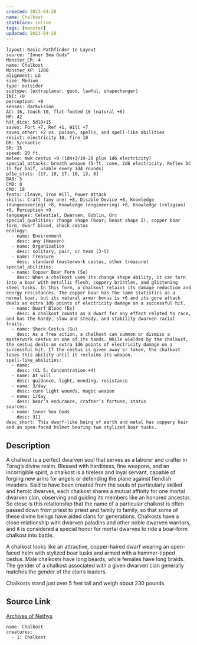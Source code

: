 ```yaml
---
created: 2023-04-28
name: Chalkost
statblock: inline
tags: [monster]
updated: 2023-04-28
---
```

```statblock
layout: Basic Pathfinder 1e Layout
source: "Inner Sea Gods"
Monster_CR: 4
name: Chalkost
Monster_XP: 1200
alignment: LG
size: Medium
type: outsider
subtype: (extraplanar, good, lawful, shapechanger)
INI: +0
perception: +9
senses: darkvision
AC: 16, touch 10, flat-footed 16 (natural +6)
HP: 42
hit_dice: 5d10+15
saves: Fort +7, Ref +1, Will +7
saves_other: +2 vs. poison, spells, and spell-like abilities
resist: electricity 10, fire 10
DR: 5/chaotic
SR: 15
speed: 20 ft.
melee: mwk cestus +9 (1d4+3/19-20 plus 1d6 electricity)
special_attacks: breath weapon (5-ft. cone, 2d6 electricity, Reflex DC 15 for half, usable every 1d4 rounds)
pf1e_stats: [17, 10, 17, 10, 13, 8]
BAB: 5
CMB: 8
CMD: 18
feats: Cleave, Iron Will, Power Attack
skills: Craft (any one) +8, Disable Device +8, Knowledge (dungeoneering) +8, Knowledge (engineering) +8, Knowledge (religion) +8, Perception +9
languages: Celestial, Dwarven, Goblin, Orc
special_qualities: change shape (boar; beast shape I), copper boar form, dwarf blood, shock cestus
ecology:
  - name: Environment
    desc: any (Heaven)
  - name: Organisation
    desc: solitary, pair, or team (3-5)
  - name: Treasure
    desc: standard (masterwork cestus, other treasure)
special_abilities:
  - name: Copper Boar Form (Su)
    desc: When a chalkost uses its change shape ability, it can turn into a boar with metallic flesh, coppery bristles, and glistening steel tusks. In this form, a chalkost retains its damage reduction and energy resistances. The copper boar has the same statistics as a normal boar, but its natural armor bonus is +6 and its gore attack deals an extra 1d6 points of electricity damage on a successful hit.
  - name: Dwarf Blood (Ex)
    desc: A chalkost counts as a dwarf for any effect related to race, and has the hardy, slow and steady, and stability dwarven racial traits.
  - name: Shock Cestus (Su)
    desc: As a free action, a chalkost can summon or dismiss a masterwork cestus on one of its hands. While wielded by the chalkost, the cestus deals an extra 1d6 points of electricity damage on a successful hit. If the cestus is given away or taken, the chalkost loses this ability until it reclaims its weapon.
spell-like_abilities:
  - name:
    desc: (CL 5; Concentration +4)
  - name: At will
    desc: guidance, light, mending, resistance
  - name: 3/day
    desc: cure light wounds, magic weapon
  - name: 1/day
    desc: bear’s endurance, crafter’s fortune, status
sources:
  - name: Inner Sea Gods
    desc: 311
desc_short: This dwarf-like being of earth and metal has coppery hair and an open-faced helmet bearing two stylized boar tusks.
```
## Description
A chalkost is a perfect dwarven soul that serves as a laborer and crafter in Torag’s divine realm. Blessed with hardiness, fine weapons, and an incorrigible spirit, a chalkost is a tireless and loyal servant, capable of forging new arms for angels or defending the plane against fiendish invaders. Said to have been created from the souls of particularly skilled and heroic dwarves, each chalkost shares a mutual affinity for one mortal dwarven clan, observing and guiding its members like an honored ancestor. So close is this relationship that the name of a particular chalkost is often passed down from priest to priest and family to family, so that some of these divine beings have aided clans for generations. Chalkosts have a close relationship with dwarven paladins and other noble dwarven warriors, and it is considered a special honor for mortal dwarves to ride a boar-form chalkost into battle.

A chalkost looks like an attractive, copper-haired dwarf wearing an open-faced helm with stylized boar tusks and armed with a hammer-tipped cestus. Male chalkosts have long beards, while females have long braids. The gender of a chalkost associated with a given dwarven clan generally matches the gender of the clan’s leaders.

Chalkosts stand just over 5 feet tall and weigh about 230 pounds.
## Source Link
[Archives of Nethys](https://aonprd.com/MonsterDisplay.aspx?ItemName=Chalkost)
```encounter-table
name: Chalkost
creatures:
  - 1: Chalkost
```
